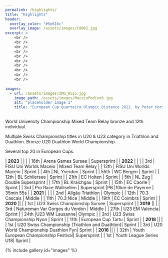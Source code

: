 ```yaml
---
permalink: /highlights/
title: "Highlights"
header:
  overlay_color: "#5e616c"
  overlay_image: /assets/images/C0062.jpg
excerpt: >
    <br />
    <br />
    <br />
    <br />
    <br />
    <br />
    <br />
    <br />
    <br />
    <br />  
    
images:
  - url: /assets/images/IMG_9515.jpg
    image_path: /assets/images/MaceioPodium3.jpg
    alt: "placeholder image 1"
    title: "European Cup Quarteira Olympic Distance 2022. by Peter Horsten"
---
```



<style>
ul {
    list-style-type: none;
    margin-left: 5px;
}
</style>
World University Championship Mixed Team Relay bronze and 12th individual.

Multiple Swiss Championship titles in U20 & U23 category in Triathlon and Duathlon. Bronze U20 Duathlon World Championship. 

Several top 20 in European Cups.

<style>
td, th {
   border: none!important;
}
</style>
|   **2023**                 |                                |        |
|   16th                      |       Arena Games Sursee                           |   Supersprint     |
|   **2022**                 |                                |        |
|   3rd                      |       FISU Uni Worlds Maceio                   |   Mixed Team Relay     |
|   12th                      |       FISU Uni Worlds Maceio                   |   Sprint     |
|   4th                      |       NL Yverdon                   |   Sprint     |
|   55th                      |       WC Bergen                   |   Sprint     |
|   12th                      |       BL Schliersee                   |   Sprint     |
|   21th                      |       EC Holten                   |   Sprint     |
|   5th                      |       NL Zug                   |   Double Supersprint     |
|   17th                     |       BL Kraichgau                   |    Sprint    |
|   15th                     |       EC Caorle                   |   Sprint     |
|   3rd                      | Pro Race Wallisellen | Supersprint
|PB |10km de Payerne | 35min 55s |
|   **2021**                 |                                |        |
|   2nd                         | Allgäu Triathlon | Olympic |
|   12th | 70.3 Cascais | Middle |
|   11th | 70.3 Nice | Middle |
|   19th  | EC Coimbra | Sprint |
|   **2020**                 ||        |
|   1st | U23 Swiss Championship Sursee | Supersprint |
|   **2019**                 ||        |
|   3rd | Natureman Var Gorges du Verdon | Middle |
|   27th | U23 EM Valencia| Sprint |
|   24th |U23 WM Lausanne| Olympic |
|   3rd | U23 Swiss Championship Nyon | Sprint |
|   11th | European Cup Tartu | Sprint |
|   **2018**                 ||        |
|   1st | U20 Swiss Championship (Triathlon and Duathlon)| Sprint |
|   3rd | U20 World Championship Duathlon Fyn| Sprint |
|   **2016**                 ||        |
|   32th |  Youth European Championship Festival| Supersprint |
|   1st |  Youth League Series U18| Sprint |



{% include gallery id="images" %}